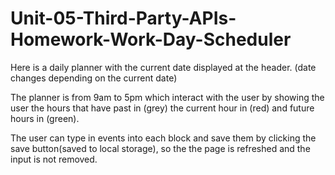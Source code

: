 # Unit-05-Third-Party-APIs-Homework-Work-Day-Scheduler

Here is a daily planner with the current date displayed at the header.
(date changes depending on the current date)

The planner is from 9am to 5pm which interact with the user by showing
the user the hours that have past in (grey) the current hour in (red) and future hours in (green).

The user can type in events into each block and save them by clicking the save button(saved to local storage), so the the page is refreshed and the input is not removed.

